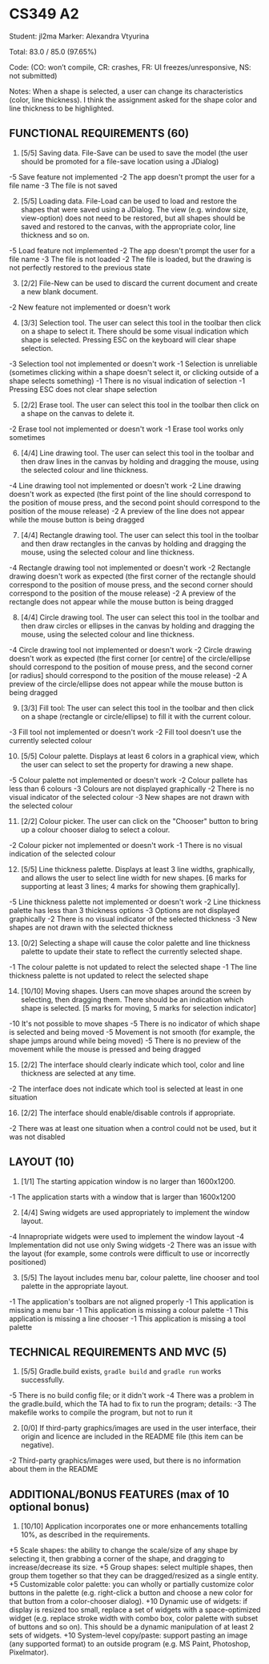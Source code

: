 # CS349 A2
Student: jl2ma
Marker: Alexandra Vtyurina


Total: 83.0 / 85.0 (97.65%)

Code:
(CO: won’t compile, CR: crashes, FR: UI freezes/unresponsive, NS: not submitted)


Notes:  When a shape is selected, a user can change its characteristics (color, line thickness). I think the assignment asked for the shape color and line thickness to be highlighted. 


## FUNCTIONAL REQUIREMENTS (60)

1. [5/5] Saving data. File-Save can be used to save the model (the user should be promoted for a file-save location using a JDialog)

-5 Save feature not implemented
-2 The app doesn't prompt the user for a file name
-3 The file is not saved

2. [5/5] Loading data. File-Load can be used to load and restore the shapes that were saved using a JDialog. The view (e.g. window size, view-option) does not need to be restored, but all shapes should be saved and restored to the canvas, with the appropriate color, line thickness and so on.

-5 Load feature not implemented
-2 The app doesn't prompt the user for a file name
-3 The file is not loaded
-2 The file is loaded, but the drawing is not perfectly restored to the previous state

3. [2/2] File-New can be used to discard the current document and create a new blank document.

-2 New feature not implemented or doesn't work

4. [3/3] Selection tool. The user can select this tool in the toolbar then click on a shape to select it. There should be some visual indication which shape is selected. Pressing ESC on the keyboard will clear shape selection.

-3 Selection tool not implemented or doesn't work
-1 Selection is unreliable (sometimes clicking within a shape doesn't select it, or clicking outside of a shape selects something)
-1 There is no visual indication of selection
-1 Pressing ESC does not clear shape selection

5. [2/2] Erase tool. The user can select this tool in the toolbar then click on a shape on the canvas to delete it.

-2 Erase tool not implemented or doesn't work
-1 Erase tool works only sometimes

6. [4/4] Line drawing tool. The user can select this tool in the toolbar and then draw lines in the canvas by holding and dragging the mouse, using the selected colour and line thickness.

-4 Line drawing tool not implemented or doesn't work
-2 Line drawing doesn't work as expected (the first point of the line should correspond to the position of mouse press, and the second point should correspond to the position of the mouse release)
-2 A preview of the line does not appear while the mouse button is being dragged

7. [4/4] Rectangle drawing tool. The user can select this tool in the toolbar and then draw rectangles in the canvas by holding and dragging the mouse, using the selected colour and line thickness.

-4 Rectangle drawing tool not implemented or doesn't work
-2 Rectangle drawing doesn't work as expected (the first corner of the rectangle should correspond to the position of mouse press, and the second corner should correspond to the position of the mouse release)
-2 A preview of the rectangle does not appear while the mouse button is being dragged

8. [4/4] Circle drawing tool. The user can select this tool in the toolbar and then draw circles or ellipses in the canvas by holding and dragging the mouse, using the selected colour and line thickness.

-4 Circle drawing tool not implemented or doesn't work
-2 Circle drawing doesn't work as expected (the first corner [or centre] of the circle/ellipse should correspond to the position of mouse press, and the second corner [or radius] should correspond to the position of the mouse release)
-2 A preview of the circle/ellipse does not appear while the mouse button is being dragged

9. [3/3] Fill tool: The user can select this tool in the toolbar and then click on a shape (rectangle or circle/ellipse) to fill it with the current colour.

-3 Fill tool not implemented or doesn't work
-2 Fill tool doesn't use the currently selected colour

10. [5/5] Colour palette. Displays at least 6 colors in a graphical view, which the user can select to set the property for drawing a new shape.

-5 Colour palette not implemented or doesn't work
-2 Colour pallete has less than 6 colours
-3 Colours are not displayed graphically
-2 There is no visual indicator of the selected colour
-3 New shapes are not drawn with the selected colour

11. [2/2] Colour picker. The user can click on the "Chooser" button to bring up a colour chooser dialog to select a colour.

-2 Colour picker not implemented or doesn't work
-1 There is no visual indication of the selected colour

12. [5/5] Line thickness palette. Displays at least 3 line widths, graphically, and allows the user to select line width for new shapes. [6 marks for supporting at least 3 lines; 4 marks for showing them graphically].

-5 Line thickness palette not implemented or doesn't work
-2 Line thickness palette has less than 3 thickness options
-3 Options are not displayed graphically
-2 There is no visual indicator of the selected thickness
-3 New shapes are not drawn with the selected thickness

13. [0/2] Selecting a shape will cause the color palette and line thickness palette to update their state to reflect the currently selected shape.

-1 The colour palette is not updated to relect the selected shape
-1 The line thickness palette is not updated to relect the selected shape

14. [10/10] Moving shapes. Users can move shapes around the screen by selecting, then dragging them. There should be an indication which shape is selected. [5 marks for moving, 5 marks for selection indicator]

-10 It's not possible to move shapes
-5 There is no indicator of which shape is selected and being moved
-5 Movement is not smooth (for example, the shape jumps around while being moved)
-5 There is no preview of the movement while the mouse is pressed and being dragged

15. [2/2] The interface should clearly indicate which tool, color and line thickness are selected at any time.

-2 The interface does not indicate which tool is selected at least in one situation

16. [2/2] The interface should enable/disable controls if appropriate.

-2 There was at least one situation when a control could not be used, but it was not disabled


## LAYOUT (10)

1. [1/1] The starting appication window is no larger than 1600x1200.

-1 The application starts with a window that is larger than 1600x1200

2. [4/4] Swing widgets are used appropriately to implement the window layout.

-4 Innapropriate widgets were used to implement the window layout
-4 Implementation did not use only Swing widgets
-2 There was an issue with the layout (for example, some controls were difficult to use or incorrectly positioned)

3. [5/5] The layout includes menu bar, colour palette, line chooser and tool palette in the appropriate layout.

-1 The application's toolbars are not aligned properly
-1 This application is missing a menu bar
-1 This application is missing a colour palette
-1 This application is missing a line chooser
-1 This application is missing a tool palette

## TECHNICAL REQUIREMENTS AND MVC (5)

1. [5/5] Gradle.build exists, `gradle build` and `gradle run` works successfully.

-5 There is no build config file; or it didn't work
-4 There was a problem in the gradle.build, which the TA had to fix to run the program; details:
-3 The makefile works to compile the program, but not to run it

2. [0/0] If third-party graphics/images are used in the user interface, their origin and licence are included in the README file (this item can be negative).

-2 Third-party graphics/images were used, but there is no information about them in the README


## ADDITIONAL/BONUS FEATURES (max of 10 optional bonus)

1. [10/10] Application incorporates one or more enhancements totalling 10%, as described in the requirements.

+5 Scale shapes: the ability to change the scale/size of any shape by selecting it, then grabbing a corner of the shape, and dragging to increase/decrease its size.
+5 Group shapes: select multiple shapes, then group them together so that they can be dragged/resized as a single entity.
+5 Customizable color palette: you can wholly or partially customize color buttons in the palette (e.g. right-click a button and choose a new color for that button from a color-chooser dialog).
+10 Dynamic use of widgets: if display is resized too small, replace a set of widgets with a space-optimized widget (e.g. replace stroke width with combo box, color palette with subset of buttons and so on). This should be a dynamic manipulation of at least 2 sets of widgets.
+10 System-level copy/paste: support pasting an image (any supported format) to an outside program (e.g. MS Paint, Photoshop, Pixelmator).
